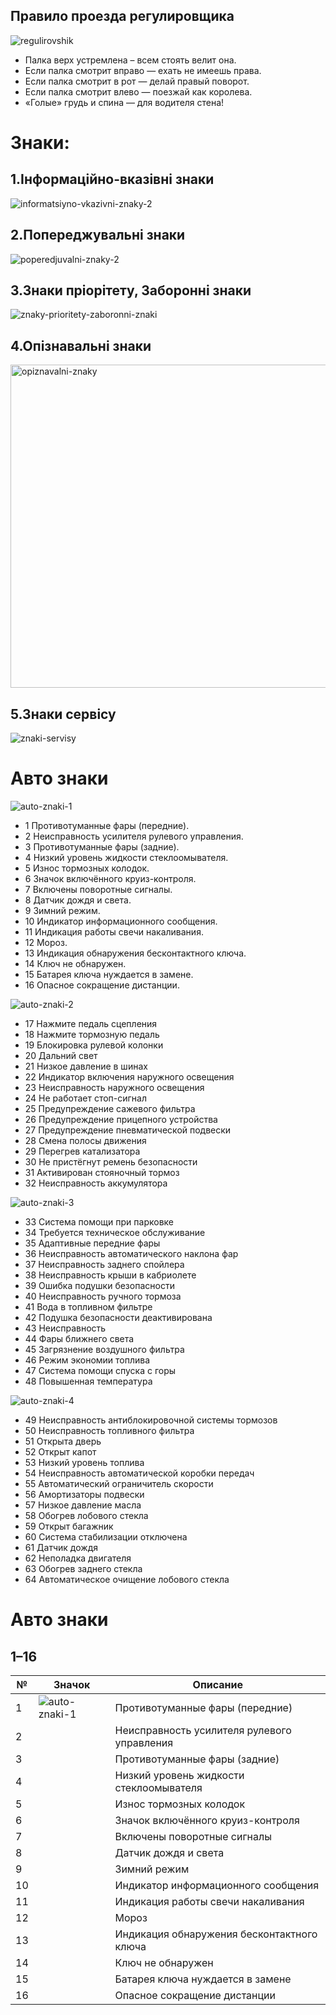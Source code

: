 ## Правило проезда регулировщика
![regulirovshik](https://github.com/user-attachments/assets/7ed00f79-9bd1-4259-a84e-d5452b25f8e7)
 - Палка верх устремлена – всем стоять велит она.
 - Если палка смотрит вправо — ехать не имеешь права.
 - Если палка смотрит в рот — делай правый поворот.
 - Если палка смотрит влево — поезжай как королева.
 - «Голые» грудь и спина — для водителя стена!

# Знаки:

## 1.Інформаційно-вказівні знаки
![informatsiyno-vkazivni-znaky-2](https://github.com/user-attachments/assets/e6c75b24-e0ce-48d5-927d-ba77a7697dc3)

## 2.Попереджувальні знаки
![poperedjuvalni-znaky-2](https://github.com/user-attachments/assets/19c4dde7-a14d-4333-8bf9-cdc213984c25)

## 3.Знаки пріорітету, Заборонні знаки 
![znaky-prioritety-zaboronni-znaki](https://github.com/user-attachments/assets/7a4d963d-4000-416f-9507-7940121d3e12)

## 4.Опізнавальні знаки
<img width="750" height="517" alt="opiznavalni-znaky" src="https://github.com/user-attachments/assets/68323dd7-7945-4a73-a3f6-05c5c81cfd76" />

## 5.Знаки сервісу
![znaki-servisy](https://github.com/user-attachments/assets/a91ab4d6-85c0-4647-ba38-29ca373508e3)


# Авто знаки

![auto-znaki-1](https://github.com/user-attachments/assets/c56130ca-ea79-4e09-b182-038de25f4faa)
  - 1 Противотуманные фары (передние).
  - 2 Неисправность усилителя рулевого управления.
  - 3 Противотуманные фары (задние).
  - 4 Низкий уровень жидкости стеклоомывателя.
  - 5 Износ тормозных колодок.
  - 6 Значок включённого круиз-контроля.
  - 7 Включены поворотные сигналы.
  - 8 Датчик дождя и света.
  - 9 Зимний режим.
  - 10 Индикатор информационного сообщения.
  - 11 Индикация работы свечи накаливания.
  - 12 Мороз.
  - 13 Индикация обнаружения бесконтактного ключа.
  - 14 Ключ не обнаружен.
  - 15 Батарея ключа нуждается в замене.
  - 16 Опасное сокращение дистанции.
   
   
![auto-znaki-2](https://github.com/user-attachments/assets/45c838bb-9082-474f-becd-e6120a4e90bb)
- 17 Нажмите педаль сцепления  
- 18 Нажмите тормозную педаль  
- 19 Блокировка рулевой колонки  
- 20 Дальний свет  
- 21 Низкое давление в шинах  
- 22 Индикатор включения наружного освещения  
- 23 Неисправность наружного освещения  
- 24 Не работает стоп-сигнал  
- 25 Предупреждение сажевого фильтра  
- 26 Предупреждение прицепного устройства  
- 27 Предупреждение пневматической подвески  
- 28 Смена полосы движения  
- 29 Перегрев катализатора  
- 30 Не пристёгнут ремень безопасности  
- 31 Активирован стояночный тормоз  
- 32 Неисправность аккумулятора  


![auto-znaki-3](https://github.com/user-attachments/assets/58bec0ad-66db-4a3d-99dd-1d2094c36b43)
- 33 Система помощи при парковке  
- 34 Требуется техническое обслуживание  
- 35 Адаптивные передние фары  
- 36 Неисправность автоматического наклона фар  
- 37 Неисправность заднего спойлера  
- 38 Неисправность крыши в кабриолете  
- 39 Ошибка подушки безопасности  
- 40 Неисправность ручного тормоза  
- 41 Вода в топливном фильтре  
- 42 Подушка безопасности деактивирована  
- 43 Неисправность  
- 44 Фары ближнего света  
- 45 Загрязнение воздушного фильтра  
- 46 Режим экономии топлива  
- 47 Система помощи спуска с горы  
- 48 Повышенная температура  

![auto-znaki-4](https://github.com/user-attachments/assets/905e5b0b-589a-438a-af6b-c53e2fd6655f)
- 49 Неисправность антиблокировочной системы тормозов  
- 50 Неисправность топливного фильтра  
- 51 Открыта дверь  
- 52 Открыт капот  
- 53 Низкий уровень топлива  
- 54 Неисправность автоматической коробки передач  
- 55 Автоматический ограничитель скорости  
- 56 Амортизаторы подвески  
- 57 Низкое давление масла  
- 58 Обогрев лобового стекла  
- 59 Открыт багажник  
- 60 Система стабилизации отключена  
- 61 Датчик дождя  
- 62 Неполадка двигателя  
- 63 Обогрев заднего стекла  
- 64 Автоматическое очищение лобового стекла


# Авто знаки

## 1–16
| №  | Значок | Описание |
|----|--------|----------|
| 1  | ![auto-znaki-1](https://github.com/user-attachments/assets/c56130ca-ea79-4e09-b182-038de25f4faa) | Противотуманные фары (передние) |
| 2  |        | Неисправность усилителя рулевого управления |
| 3  |        | Противотуманные фары (задние) |
| 4  |        | Низкий уровень жидкости стеклоомывателя |
| 5  |        | Износ тормозных колодок |
| 6  |        | Значок включённого круиз-контроля |
| 7  |        | Включены поворотные сигналы |
| 8  |        | Датчик дождя и света |
| 9  |        | Зимний режим |
| 10 |        | Индикатор информационного сообщения |
| 11 |        | Индикация работы свечи накаливания |
| 12 |        | Мороз |
| 13 |        | Индикация обнаружения бесконтактного ключа |
| 14 |        | Ключ не обнаружен |
| 15 |        | Батарея ключа нуждается в замене |
| 16 |        | Опасное сокращение дистанции |

